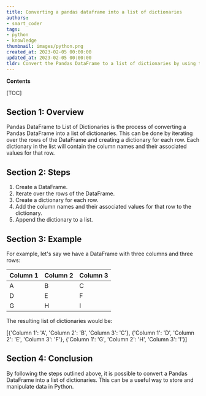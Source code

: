 ```yaml
---
title: Converting a pandas dataframe into a list of dictionaries
authors:
- smart_coder
tags:
- python
- knowledge
thumbnail: images/python.png
created_at: 2023-02-05 00:00:00
updated_at: 2023-02-05 00:00:00
tldr: Convert the Pandas DataFrame to a list of dictionaries by using the DataFrame`s to\_dict() method.
---
```


**Contents**

[TOC]

## Section 1: Overview
Pandas DataFrame to List of Dictionaries is the process of converting a Pandas DataFrame into a list of dictionaries. This can be done by iterating over the rows of the DataFrame and creating a dictionary for each row. Each dictionary in the list will contain the column names and their associated values for that row. 

## Section 2: Steps
1. Create a DataFrame. 
2. Iterate over the rows of the DataFrame. 
3. Create a dictionary for each row. 
4. Add the column names and their associated values for that row to the dictionary. 
5. Append the dictionary to a list. 

## Section 3: Example

For example, let's say we have a DataFrame with three columns and three rows: 

| Column 1 | Column 2 | Column 3 |
|----------|----------|----------|
|    A     |    B     |    C     |
|    D     |    E     |    F     |
|    G     |    H     |    I     |

The resulting list of dictionaries would be: 

[{'Column 1': 'A', 'Column 2': 'B', 'Column 3': 'C'}, 
{'Column 1': 'D', 'Column 2': 'E', 'Column 3': 'F'}, 
{'Column 1': 'G', 'Column 2': 'H', 'Column 3': 'I'}]

## Section 4: Conclusion
By following the steps outlined above, it is possible to convert a Pandas DataFrame into a list of dictionaries. This can be a useful way to store and manipulate data in Python.
